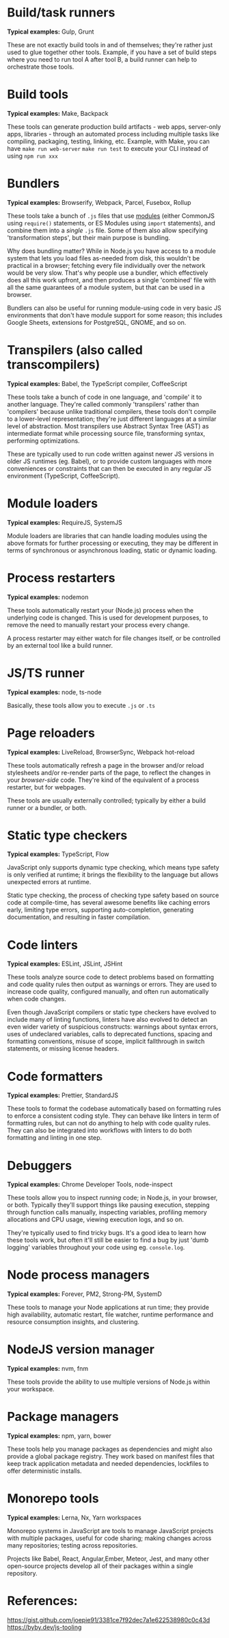 # Build/task runners

__Typical examples:__ Gulp, Grunt

These are not exactly build tools in and of themselves; they're rather just used to glue together other tools. 
Example, if you have a set of build steps where you need to run tool A after tool B, a build runner can help to orchestrate those tools.

# Build tools

__Typical examples:__ Make, Backpack

These tools can generate production build artifacts - web apps, server-only apps, libraries - through an automated process including multiple tasks like compiling, packaging, testing, linking, etc.
Example, with Make, you can have `make run web-server` `make run test` to execute your CLI instead of using `npm run xxx`

# Bundlers

__Typical examples:__ Browserify, Webpack, Parcel, Fusebox, Rollup

These tools take a bunch of `.js` files that use [modules](https://nodejs.org/api/modules.html) (either CommonJS using `require()` statements, or ES Modules using `import` statements), and combine them into a *single* `.js` file. Some of them also allow specifying 'transformation steps', but their main purpose is bundling.

Why does bundling matter? While in Node.js you have access to a module system that lets you load files as-needed from disk, this wouldn't be practical in a browser; fetching every file individually over the network would be very slow. That's why people use a bundler, which effectively does all this work upfront, and then produces a single 'combined' file with all the same guarantees of a module system, but that can be used in a browser.

Bundlers can also be useful for running module-using code in very basic JS environments that don't have module support for some reason; this includes Google Sheets, extensions for PostgreSQL, GNOME, and so on.

# Transpilers (also called transcompilers)

__Typical examples:__ Babel, the TypeScript compiler, CoffeeScript

These tools take a bunch of code in one language, and 'compile' it to another language. They're called commonly 'transpilers' rather than 'compilers' because unlike traditional compilers, these tools don't compile to a lower-level representation; they're just different languages at a similar level of abstraction. Most transpilers use Abstract Syntax Tree (AST) as intermediate format while processing source file, transforming syntax, performing optimizations.

These are typically used to run code written against newer JS versions in older JS runtimes (eg. Babel), or to provide custom languages with more conveniences or constraints that can then be executed in any regular JS environment (TypeScript, CoffeeScript).

# Module loaders

__Typical examples:__ RequireJS, SystemJS

Module loaders are libraries that can handle loading modules using the above formats for further processing or executing, they may be different in terms of synchronous or asynchronous loading, static or dynamic loading.

# Process restarters

__Typical examples:__ nodemon

These tools automatically restart your (Node.js) process when the underlying code is changed. This is used for development purposes, to remove the need to manually restart your process every change.

A process restarter may either watch for file changes itself, or be controlled by an external tool like a build runner.

# JS/TS runner

__Typical examples:__ node, ts-node

Basically, these tools allow you to execute `.js` or `.ts`

# Page reloaders

__Typical examples:__ LiveReload, BrowserSync, Webpack hot-reload

These tools automatically refresh a page in the browser and/or reload stylesheets and/or re-render parts of the page, to reflect the changes in your *browser-side* code. They're kind of the equivalent of a process restarter, but for webpages.

These tools are usually externally controlled; typically by either a build runner or a bundler, or both.

# Static type checkers

__Typical examples:__ TypeScript, Flow

JavaScript only supports dynamic type checking, which means type safety is only verified at runtime; it brings the flexibility to the language but allows unexpected errors at runtime.

Static type checking, the process of checking type safety based on source code at compile-time, has several awesome benefits like caching errors early, limiting type errors, supporting auto-completion, generating documentation, and resulting in faster compilation.

# Code linters

__Typical examples:__ ESLint, JSLint, JSHint

These tools analyze source code to detect problems based on formatting and code quality rules then output as warnings or errors. They are used to increase code quality, configured manually, and often run automatically when code changes.

Even though JavaScript compilers or static type checkers have evolved to include many of linting functions, linters have also evolved to detect an even wider variety of suspicious constructs: warnings about syntax errors, uses of undeclared variables, calls to deprecated functions, spacing and formatting conventions, misuse of scope, implicit fallthrough in switch statements, or missing license headers.

# Code formatters

__Typical examples:__ Prettier, StandardJS

These tools to format the codebase automatically based on formatting rules to enforce a consistent coding style. They can behave like linters in term of formatting rules, but can not do anything to help with code quality rules. They can also be integrated into workflows with linters to do both formatting and linting in one step.

# Debuggers

__Typical examples:__ Chrome Developer Tools, node-inspect

These tools allow you to inspect *running* code; in Node.js, in your browser, or both. Typically they'll support things like pausing execution, stepping through function calls manually, inspecting variables, profiling memory allocations and CPU usage, viewing execution logs, and so on.

They're typically used to find tricky bugs. It's a good idea to learn how these tools work, but often it'll still be easier to find a bug by just 'dumb logging' variables throughout your code using eg. `console.log`.

# Node process managers

__Typical examples:__ Forever, PM2, Strong-PM, SystemD

These tools to manage your Node applications at run time; they provide high availability, automatic restart, file watcher, runtime performance and resource consumption insights, and clustering.

# NodeJS version manager

__Typical examples:__ nvm, fnm

These tools provide the ability to use multiple versions of Node.js within your workspace.

# Package managers

__Typical examples:__ npm, yarn, bower

These tools help you manage packages as dependencies and might also provide a global package registry. They work based on manifest files that keep track application metadata and needed dependencies, lockfiles to offer deterministic installs.

# Monorepo tools

__Typical examples:__ Lerna, Nx, Yarn workspaces

Monorepo systems in JavaScript are tools to manage JavaScript projects with multiple packages, useful for code sharing; making changes across many repositories; testing across repositories.

Projects like Babel, React, Angular,Ember, Meteor, Jest, and many other open-source projects develop all of their packages within a single repository.

# References:

https://gist.github.com/joepie91/3381ce7f92dec7a1e622538980c0c43d
https://byby.dev/js-tooling
